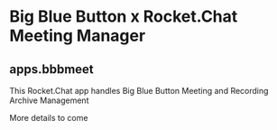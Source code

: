 # Big Blue Button x Rocket.Chat Meeting Manager 

## apps.bbbmeet

This Rocket.Chat app handles Big Blue Button Meeting and Recording Archive Management


More details to come
